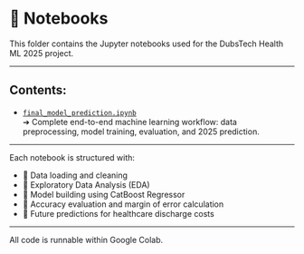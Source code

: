 # 📓 Notebooks

This folder contains the Jupyter notebooks used for the DubsTech Health ML 2025 project.

---

## Contents:

- [`final_model_prediction.ipynb`](https://colab.research.google.com/drive/1G-M-d6rRM84h3ZrcDMDJMFvlrJFWVfPh?usp=sharing)  
  ➔ Complete end-to-end machine learning workflow: data preprocessing, model training, evaluation, and 2025 prediction.

---

Each notebook is structured with:

- 🔹 Data loading and cleaning
- 🔹 Exploratory Data Analysis (EDA)
- 🔹 Model building using CatBoost Regressor
- 🔹 Accuracy evaluation and margin of error calculation
- 🔹 Future predictions for healthcare discharge costs

---

All code is runnable within Google Colab.
